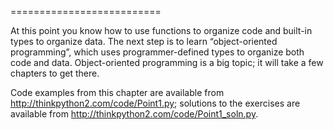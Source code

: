 ==========================

At this point you know how to use functions to organize code and built-in types to organize data. The next step is to learn “object-oriented programming”, which uses programmer-defined types to organize both code and data. Object-oriented programming is a big topic; it will take a few chapters to get there.

Code examples from this chapter are available from <http://thinkpython2.com/code/Point1.py>; solutions to the exercises are available from <http://thinkpython2.com/code/Point1_soln.py>.

